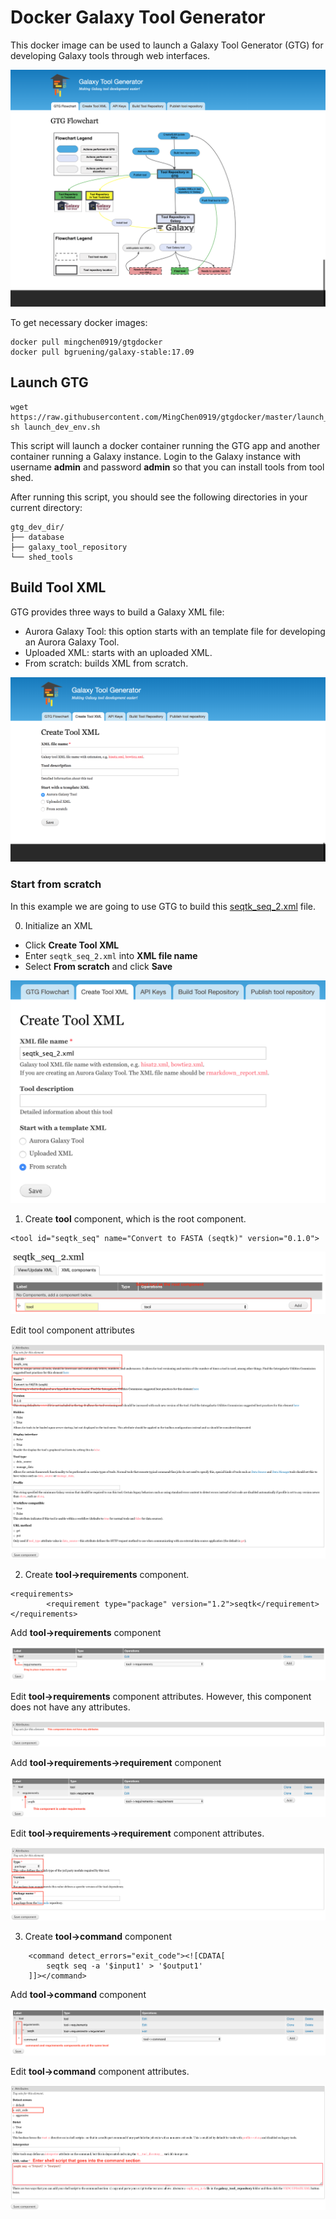 # Docker Galaxy Tool Generator

This docker image can be used to launch a Galaxy Tool Generator (GTG) for developing Galaxy
tools through web interfaces.

![](images/gtg-home.png)
 
To get necessary docker images:

```
docker pull mingchen0919/gtgdocker
docker pull bgruening/galaxy-stable:17.09
```

## Launch GTG

```
wget https://raw.githubusercontent.com/MingChen0919/gtgdocker/master/launch_dev_env.sh
sh launch_dev_env.sh
```

This script will launch a docker container running the GTG app and another container running
a Galaxy instance. Login to the Galaxy instance with username **admin** and password **admin**
so that you can install tools from tool shed.

After running this script, you should see the following directories in your current directory:

```
gtg_dev_dir/
├── database
├── galaxy_tool_repository
└── shed_tools
```

## Build Tool XML

GTG provides three ways to build a Galaxy XML file:

* Aurora Galaxy Tool: this option starts with an template file for developing an Aurora Galaxy Tool.
* Uploaded XML: starts with an uploaded XML.
* From scratch: builds XML from scratch.

![](images/create-tool-xml.png)

### Start from scratch

In this example we are going to use GTG to build this [seqtk_seq_2.xml](https://raw.githubusercontent.com/MingChen0919/gtgdocker/master/seqtk_seq_2.xml) file.


0. Initialize an XML

* Click **Create Tool XML**
* Enter `seqtk_seq_2.xml` into **XML file name**
* Select **From scratch** and click **Save**

![](images/init_seqtk.png)


1. Create **tool** component, which is the root component.

```
<tool id="seqtk_seq" name="Convert to FASTA (seqtk)" version="0.1.0">
```

![](images/root_component.png)

Edit tool component attributes

![](images/tool_attributes.png)


2. Create **tool->requirements** component.

```
<requirements>
        <requirement type="package" version="1.2">seqtk</requirement>
</requirements>
```

Add **tool->requirements** component

![](images/tool_requirements.png)

Edit **tool->requirements** component attributes. However, this component does not have any attributes.

![](images/tool_requirements_attributes.png)

Add **tool->requirements->requirement** component

![](images/tool_requirements_seqtk.png)

Edit **tool->requirements->requirement** component attributes.

![](images/tool_requirements_seqtk_attributes.png)

3. Create **tool->command** component

```
    <command detect_errors="exit_code"><![CDATA[
        seqtk seq -a '$input1' > '$output1'
    ]]></command>
```

Add **tool->command** component

![](images/tool_command.png)

Edit **tool->command** component attributes.

![](images/tool_command_attributes.png)









